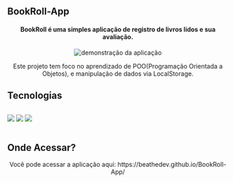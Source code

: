 ## BookRoll-App
<div align="center">
<h4>BookRoll é uma simples aplicação de registro de livros lidos e sua avaliação.</h4>
<img src="https://media3.giphy.com/media/3fSUWTCveECs0AzFLi/giphy.gif?cid=790b761105e55b031c4696102c3e32a425b809913719c3d0&rid=giphy.gif&ct=g" alt="demonstração da aplicação">
  <p>Este projeto tem foco no aprendizado de POO(Programação Orientada a Objetos), e manipulação de dados via LocalStorage.</p>
</div>

## Tecnologias
<p align="center" style="display:inline-block">
  <img src="https://img.shields.io/badge/JavaScript-323330?style=for-the-badge&logo=javascript&logoColor=F7DF1E">
  <img src="https://img.shields.io/badge/HTML5-E34F26?style=for-the-badge&logo=html5&logoColor=white">
  <img src="https://img.shields.io/badge/CSS3-1572B6?style=for-the-badge&logo=css3&logoColor=white">
</p>

## Onde Acessar?
<p align="center">
  Você pode acessar a aplicação aqui: https://beathedev.github.io/BookRoll-App/
</p>
